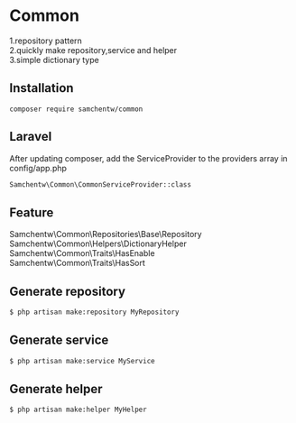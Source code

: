 # Common
1.repository pattern  
2.quickly make repository,service and helper  
3.simple dictionary type
## Installation
`composer require samchentw/common`

## Laravel
After updating composer, add the ServiceProvider to the providers array in config/app.php
```sh
Samchentw\Common\CommonServiceProvider::class
```

## Feature
Samchentw\Common\Repositories\Base\Repository  
Samchentw\Common\Helpers\DictionaryHelper  
Samchentw\Common\Traits\HasEnable  
Samchentw\Common\Traits\HasSort  

## Generate repository
```sh
$ php artisan make:repository MyRepository
```
## Generate service
```sh
$ php artisan make:service MyService
```
## Generate helper
```sh
$ php artisan make:helper MyHelper
```
